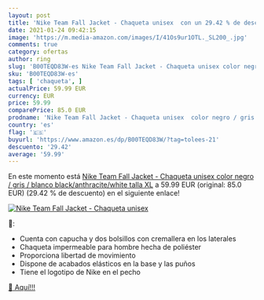 ```yaml
---
layout: post
title: 'Nike Team Fall Jacket - Chaqueta unisex  con un 29.42 % de descuento'
date: 2021-01-24 09:42:15
image: 'https://m.media-amazon.com/images/I/41Os9ur1OTL._SL200_.jpg'
comments: true
category: ofertas
author: ring
slug: 'B00TEQD83W-es Nike Team Fall Jacket - Chaqueta unisex color negro / gris...'
sku: 'B00TEQD83W-es'
tags: [ 'chaqueta', ]
actualPrice: 59.99 EUR
currency: EUR
price: 59.99
comparePrice: 85.0 EUR
prodname: 'Nike Team Fall Jacket - Chaqueta unisex  color negro / gris / blanco  black/anthracite/white   talla XL'
country: 'es'
flag: '🇪🇸'
buyurl: 'https://www.amazon.es/dp/B00TEQD83W/?tag=tolees-21'
descuento: '29.42'
average: '59.99'
---
```


En este momento está [Nike Team Fall Jacket - Chaqueta unisex  color negro / gris / blanco  black/anthracite/white   talla XL](https://www.amazon.es/dp/B00TEQD83W/?tag=tolees-21) a 59.99 EUR (original: 85.0 EUR) (29.42 %  de descuento) en el siguiente enlace!

[![Nike Team Fall Jacket - Chaqueta unisex ](https://m.media-amazon.com/images/I/41Os9ur1OTL._SL200_.jpg)](https://www.amazon.es/dp/B00TEQD83W/?tag=tolees-21)

🔎:

- Cuenta con capucha y dos bolsillos con cremallera en los laterales
- Chaqueta impermeable para hombre hecha de poliéster
- Proporciona libertad de movimiento
- Dispone de acabados elásticos en la base y las puños
- Tiene el logotipo de Nike en el pecho

[🛒 Aquí!!!](https://www.amazon.es/dp/B00TEQD83W/?tag=tolees-21)

